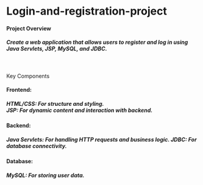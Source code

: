 # Login-and-registration-project

<h4>Project Overview<br></h4>
<h5>Create a web application that allows users to register and log in using Java Servlets, JSP, MySQL, and JDBC.</h5><br>

Key Components<br>
<h4>Frontend:<br></h4>
<h5>HTML/CSS: For structure and styling.<br>
JSP: For dynamic content and interaction with backend.<br></h5>

<h4>Backend:</h4>
<h5>Java Servlets: For handling HTTP requests and business logic.
JDBC: For database connectivity.<br></h5>

<h4>Database:<br></h4>
<h5>MySQL: For storing user data.<br></h5>
